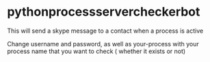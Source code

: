 # pythonprocessservercheckerbot
This will send a skype message to a contact when a process is active


Change username  and password, as well as your-process with your process name that you want to check ( whether it exists or not)
